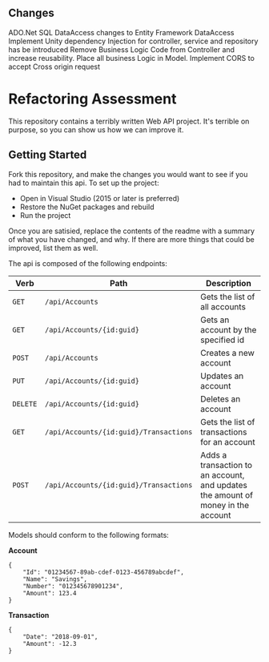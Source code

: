 ## Changes
ADO.Net SQL DataAccess changes to Entity Framework DataAccess
Implement Unity dependency Injection for controller, service and repository has be introduced 
Remove Business Logic Code from Controller and increase reusability.
Place all business Logic in Model.
Implement CORS to accept Cross origin request

# Refactoring Assessment

This repository contains a terribly written Web API project. It's terrible on purpose, so you can show us how we can improve it.

## Getting Started

Fork this repository, and make the changes you would want to see if you had to maintain this api. To set up the project:

 - Open in Visual Studio (2015 or later is preferred)
 - Restore the NuGet packages and rebuild
 - Run the project
 
 Once you are satisied, replace the contents of the readme with a summary of what you have changed, and why. If there are more things that could be improved, list them as well.

The api is composed of the following endpoints:

| Verb     | Path                                   | Description
|----------|----------------------------------------|--------------------------------------------------------
| `GET`    | `/api/Accounts`                        | Gets the list of all accounts
| `GET`    | `/api/Accounts/{id:guid}`              | Gets an account by the specified id
| `POST`   | `/api/Accounts`                        | Creates a new account
| `PUT`    | `/api/Accounts/{id:guid}`              | Updates an account
| `DELETE` | `/api/Accounts/{id:guid}`              | Deletes an account
| `GET`    | `/api/Accounts/{id:guid}/Transactions` | Gets the list of transactions for an account
| `POST`   | `/api/Accounts/{id:guid}/Transactions` | Adds a transaction to an account, and updates the amount of money in the account

Models should conform to the following formats:

**Account**
```
{
    "Id": "01234567-89ab-cdef-0123-456789abcdef",
	"Name": "Savings",
	"Number": "012345678901234",
	"Amount": 123.4
}
```	

**Transaction**
```
{
    "Date": "2018-09-01",
    "Amount": -12.3
}
```


 

